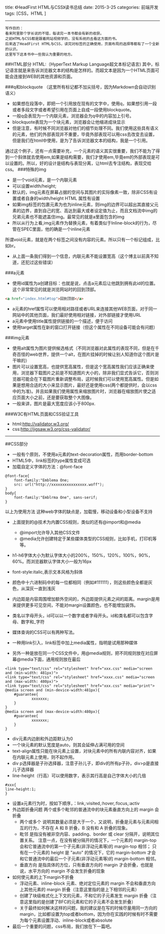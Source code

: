 title: 《HeadFirst HTML与CSS》读书总结
date: 2015-3-25
categories: 前端开发
tags: [CSS，HTML ]

---
```
写作目的：
看来阿里那个学长说的不错，每读完一本书都会有新的收获。
之前HTML与CSS都是跟着网站视频学的，没有系统的去看这方面的书。
后来选了HeadFirst HTML与CSS，读完对标签的正确使用，页面布局的选择等都有了一个全新的认识。
这里写下这本书中一些我认为重要的地方。
```

<!--more-->
##HTML部分
HTML:（HyperText Markup Language超文本标记语言)
其中，标记语言就是来告诉浏览器文本的结构是怎样的。而超文本是因为一个HTML页面可能会连接到WEB的其他资源和页面。

###q和blockquote
（这里所有标记都不加尖括号，因为Markdown会自动识别语义）
  - 如果想在段落中，即把一个引用放在现有的文字中，使用q，如果想引用一段或者多段文字或者希望引用在页面上自成一段使用blockquote。
  - 一般q会表现为一个内联元素，浏览器会为q中的内容加上引号。
  - blockquote表现为一个块元素，浏览器会让他缩进成块显示
  - 但是注意，有时候不同浏览器对他们的细节处理不同。我们使用这些具有语义的元素，他们的外部表现并不重要，毕竟外部表现可以用css去改变去设置，但是我们在html中使用，是为了告诉浏览器文本的结构，我是一个引用。

通过这个例子，还有一点需要补充，一个元素的语义其实很重要，我们不能为了得到一个斜体就去使用em,如果是结构需要，我们才使用em,毕竟em的外部表现是可以设置的。所以，好的设计是结构与表现分离，让html去专注结构，表现交给css。
###特殊的img
- 是一个void元素，是一个内联元素
- 可以设置width/height;
-  默认的，img元素在屏幕占据的空间与其图片的实际像素一致，除非CSS有设置或者自身的width/height HTML 属性有设置
- 如果img标签的包裹元素为也为inline元素，则img的边界可以超出其直接父元素的边界，直到自己的宽、高达到最大或者设定值为止，而且文档流中img的兄弟元素也不能遮盖住img。最常见的就是a里面包含的img
- 所以从行为上看,img元素作为替换元素，有着类似于Inline-block的行为，尽管在SPEC里面，他的确是一个inline元素

所谓void元素，就是在两个标签之间没有内容的元素。所以只有一个标记组成，比如br。

- 从上面一条我们得到一个信息，内联元素不能设置宽高（这个博主以前真不知道，还犯过这些错误）

###a元素
- 使用id属性为a创建目标：也就是说，点击a元素后让他跳到拥有此id的位置。这个非常常见的就是浏览网站时的回到顶部。
```html
<a href="index.html#top">回到顶部</a>
```
- a元素的href属性可以使用相对路径或者URL来连接其他WEB页面，对于同一网站中的其他页面，我们最好使用相对链接，对外部链接才使用URL
- a元素中使用title属性提供链接的一个描述，便于访问
- 使用target属性在新的窗口打开链接（但这个属性在不同设备可能会有问题）
   
###img元素
- 使用alt属性为图片提供候选格式（不同浏览器对此属性的表现不同，但是在千奇百怪的web世界，提供一个alt，在图片挂掉的时候让别人知道你这个图片是干嘛的）
- 图片可以设置宽高，也提供宽高属性，但是这个宽高属性我们应该正确来使用，浏览器下载图片之前是不知道图片大小的，除非我们显式告诉它，否则浏览器可能会在下载图片重新调整布局，这时候我们可以使用宽高属性。但是如果是想用合适的大小来显示图片，最好还是使用css(两个都提供时，会以css中的为准)。并且如果我们使用属性来缩放图片时，浏览器在缩放图片使之适应页面大小之前，还是要获取整个大图像。
- 一般来讲，图片是最大宽度应该小于800px.

###W3C有HTML页面和CSS验证工具
- html:http://validator.w3.org/
- css:http://jigsaw.w3.org/css-validator/

---

##CSS部分
- 一般有个原则，不使用a元素的text-decoration属性，而用border-bottom
- HTML5中，link标签的type属性变成可选
- 加载自定义字体的方法：@font-face
```
@font-face{
	font-family:"Emblema One;
	src: url("http://xxxxxxxxxxxxxxxx.woff");
}
body{
	font-family:"Emblrma One", sans-serif;
}
```
以上为使用方法
这种web字体的缺点是，加载慢，移动设备和小型设备不支持

- 上面提到的@技术为内置CSS规则，类似的还有@import和@media
  - @import允许导入其他CSS文件
  - @media允许创建特定于某些媒体类型的CSS规则，比如手机，打印机等等。

-  h1-h6字体大小为默认字体大小的200%，150%，120%，100%，90%，60%。而浏览器默认字体大小一般为16px
- font-style:italic,表示文本风格为斜体
- 颜色中十六进制码中的每一位都相同（例如#111111），则这些颜色全都是灰色，从深灰一直到浅灰
- 内边距是内容周围增加额外空间的，外边距提供元素之间的距离。margin是用来提供更多可见空间，不能对margin设置颜色，也不能增加装饰。
- 类名以字母开头，id可以以一个数字或者字母开头。id和类名都可以包含字母、数字和_字符
- 媒体查询的CSS可以有两种写法。
 - 一种用link引入，link标签中加上media属性，指明是试用那种媒体
 - 另外一种是放在同一个CSS文件中，用@media规则，把不同规则放在对应屏幕@media下面，通用规则放在最后
```
<link type="text/css" rel="stylesheet" href="xxx.css" media="screen and (min-width: 481px)">
<link type="text/css" rel="stylesheet" href="xxxx.css" media="screen and (max-width: 480px)">
<link type="text/css" rel="stylesheet" href="xxx.css" media="print">
@media screen and (min-device-width:481px){
	#guarantee{
			xxxxxxx;
	}
}
@media screen and (max-device-width:480px){
	#guarantee{
			xxxxxxx;
	}
}
```
- div元素内边剧和外边距默认为0
- 一个块元素的默认宽度是auto，则其会延伸占满可用的空间
- text-align属性只能在块元素上设置，对块元素中的所有内联内容对齐，如果在内联元素上使用，则不起作用。
- div p选择器是子孙选择器，注意子孙儿子，即div的所有p子孙，div>p是直接儿子选择器
- line-height（行高）可以使用数字，表示其行高是自己字体大小的几倍
```
#xxx{
line-height:1;
}
```
- 设置a元素行为时，按如下顺序，：link,:visited,:hover,:focus,:activ
- 外边距折叠问题
两个或多个毗邻的普通流中的块元素垂直方向上的 margin 会折叠
  - 两个或多个
说明其数量必须是大于一个，又说明，折叠是元素与元素间相互的行为，不存在 A 和 B 折叠，B 没有和 A 折叠的现象。
  - 毗邻
是指没有被非空内容、padding、border 或 clear 分隔开，说明其位置关系。
注意一点，在没有被分隔开的情况下，一个元素的 margin-top 会和它普通流中的第一个子元素(非浮动元素等)的 margin-top 相邻； 只有在一个元素的 height 是 "auto" 的情况下，它的 margin-bottom 才会和它普通流中的最后一个子元素(非浮动元素等)的 margin-bottom 相邻。
  - 垂直方向
是指具体的方位，只有垂直方向的 margin 才会折叠，也就是说，水平方向的 margin 不会发生折叠的现象
- 如何使元素的上下margin不折叠
  - 浮动元素、inline-block 元素、绝对定位元素的 margin 不会和垂直方向上其他元素的 margin 折叠（注意这里指的是上下相邻的元素）
  - 创建了块级格式化上下文的元素，不和它的子元素发生 margin 折叠（注意这里指的是创建了BFC的元素和它的子元素不会发生折叠）
  - 关于最终如何解决这样的问题，我的建议是在写的时候尽量用同一方向的margin，比如都设置为top或者bottom，因为你在实践的时候有时不需要为每个元素设置浮动、inline-block或者absolute
- 最后一个重要的问题，css布局，我们放在下一篇吧。